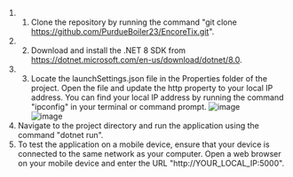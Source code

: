 1. 1. Clone the repository by running the command "git clone https://github.com/PurdueBoiler23/EncoreTix.git".
2. 2. Download and install the .NET 8 SDK from https://dotnet.microsoft.com/en-us/download/dotnet/8.0.
3. 3. Locate the launchSettings.json file in the Properties folder of the project. Open the file and update the http property to your local IP address. You can find your local IP address by running the command "ipconfig" in your terminal or command prompt.
![image](https://github.com/user-attachments/assets/73286102-9af2-43cb-8334-9e17e66890bd)   
![image](https://github.com/user-attachments/assets/e7b0c6ba-20bf-4c89-b233-d6c64e9e16f7)
4. Navigate to the project directory and run the application using the command "dotnet run".
5. To test the application on a mobile device, ensure that your device is connected to the same network as your computer. Open a web browser on your mobile device and enter the URL "http://YOUR_LOCAL_IP:5000".
